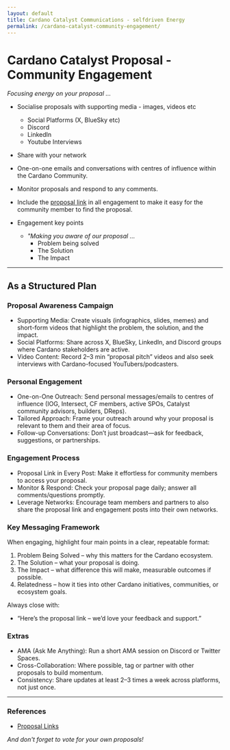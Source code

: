 ```yaml
---
layout: default
title: Cardano Catalyst Communications - selfdriven Energy
permalink: /cardano-catalyst-community-engagement/
---
```


# Cardano Catalyst Proposal - Community Engagement

*Focusing energy on your proposal ...*

- Socialise proposals with supporting media - images, videos etc
    - Social Platforms (X, BlueSky etc)
    - Discord
    - LinkedIn
    - Youtube Interviews

- Share with your network

- One-on-one emails and conversations with centres of influence within the Cardano Community.

- Monitor proposals and respond to any comments.

- Include the [proposal link](/cardano-catalyst/) in all engagement to make it easy for the community member to find the proposal.

- Engagement key points
    -  *"Making you aware of our proposal ...*
        - Problem being solved
        - The Solution
        - The Impact

---

## As a Structured Plan

### Proposal Awareness Campaign
- Supporting Media: Create visuals (infographics, slides, memes) and short-form videos that highlight the problem, the solution, and the impact.
- Social Platforms: Share across X, BlueSky, LinkedIn, and Discord groups where Cardano stakeholders are active.
- Video Content: Record 2–3 min “proposal pitch” videos and also seek interviews with Cardano-focused YouTubers/podcasters.

### Personal Engagement
- One-on-One Outreach: Send personal messages/emails to centres of influence (IOG, Intersect, CF members, active SPOs, Catalyst community advisors, builders, DReps).
- Tailored Approach: Frame your outreach around why your proposal is relevant to them and their area of focus.
- Follow-up Conversations: Don’t just broadcast—ask for feedback, suggestions, or partnerships.

### Engagement Process
- Proposal Link in Every Post: Make it effortless for community members to access your proposal.
- Monitor & Respond: Check your proposal page daily; answer all comments/questions promptly.
- Leverage Networks: Encourage team members and partners to also share the proposal link and engagement posts into their own networks.

### Key Messaging Framework

When engaging, highlight four main points in a clear, repeatable format:
1.	Problem Being Solved – why this matters for the Cardano ecosystem.
2.	The Solution – what your proposal is doing.
3.	The Impact – what difference this will make, measurable outcomes if possible.
4.	Relatedness – how it ties into other Cardano initiatives, communities, or ecosystem goals.

Always close with:
-  “Here’s the proposal link – we’d love your feedback and support.”

### Extras
- AMA (Ask Me Anything): Run a short AMA session on Discord or Twitter Spaces.
- Cross-Collaboration: Where possible, tag or partner with other proposals to build momentum.
- Consistency: Share updates at least 2–3 times a week across platforms, not just once.


---

### References
- [Proposal Links](/cardano-catalyst/)



*And don't forget to vote for your own proposals!*
